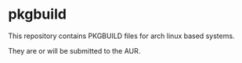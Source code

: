 # pkgbuild

This repository contains PKGBUILD files for arch linux based systems. 

They are or will be submitted to the AUR.
